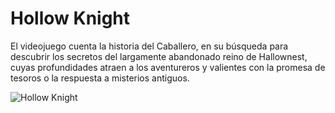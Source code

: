 # Hollow Knight

El videojuego cuenta la historia del Caballero, en su búsqueda para descubrir los secretos del largamente abandonado reino de Hallownest, cuyas profundidades atraen a los aventureros y valientes con la promesa de tesoros o la respuesta a misterios antiguos.

![Hollow Knight](https://uvejuegos.com/img/caratulas/59582/Hollow-Knight-Switch.jpg)